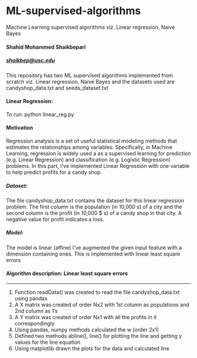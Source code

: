 # ML-supervised-algorithms
Machine Learning supervised algorithms viz. Linear regression, Naive Bayes
#### Shahid Mohammed Shaikbepari
##### shaikbep@usc.edu 
This repository has two ML supervised algorithms implemented from scratch viz. Linear regression, Naive Bayes and the datasets used are candyshop_data.txt and seeds_dataset.txt
#### Linear Regression:
To run: python linear_reg.py

#### Motivation
Regression analysis is a set of useful statistical modeling methods that estimates the relationships among variables. Specifically, in Machine Learning, regression is widely used a as a supervised learning for prediction (e.g. Linear Regression) and classification (e.g. Logistic Regression) problems. In this part, I've implemented Linear Regression with one variable to help predict profits for a candy shop. 

##### Dataset:
The file candyshop_data.txt contains the dataset for this linear regression problem. The first column is the population (in 10,000 s) of a city and the second column is the profit (in 10,000 $ s) of a candy shop in that city. A negative value for profit indicates a loss. 
##### Model:
The model is linear (affine) I've augmented the given input feature with a dimension containing ones. This is implemented with linear least square errors


#### Algorithm description: Linear least square errors
---------------------- 

1. Function readData() was created to read the file candyshop_data.txt using pandas
2. A X matrix was created of order Nx2 with 1st column as populations and 2nd column as 1’s
3. A Y matrix was created of order Nx1 with all the profits in it correspondingly
4. Using pandas, numpy methods calculated the w (order 2x1)
5. Defined two methods abline(), line() for plotting the line and getting y values for the line equation
6. Using matplotlib drawn the plots for the data and calculated line

